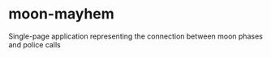 # moon-mayhem
Single-page application representing the connection between moon phases and police calls
